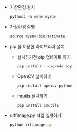- 가상환경 설치
    
    ```jsx
    python3 -m venv myenv
    ```
    
- 가상환경 실행
    
    ```jsx
    source myenv/bin/activate
    ```
    
- pip 을 이용한 라이브리러 설치
    - 설치하기전 pip 업데이트 하기
        
        ```jsx
        pip install --upgrade pip
        ```
        
    - OpenCV 설치하기
        
        ```jsx
        pip install opencv-python
        ```
        
    - imutils 설치하기
        
        ```jsx
        pip install imutils
        ```

- diffimage.py 파일 실행하기

    ```jsx
    python diffimage.py
    ```